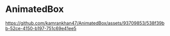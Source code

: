 # AnimatedBox

https://github.com/kamrankhan47/AnimatedBox/assets/93709853/538f39bb-52ce-4150-b197-751c69e41ee5

